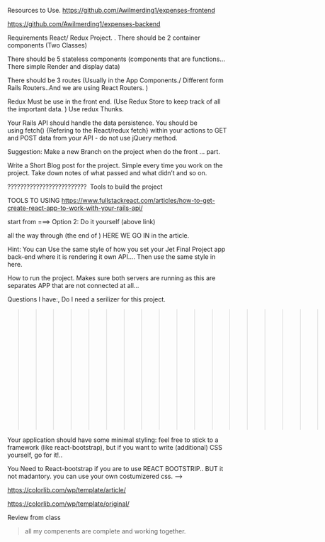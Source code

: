  Resources to Use.
 https://github.com/Awilmerding1/expenses-frontend

 https://github.com/Awilmerding1/expenses-backend



 <!-- Requiments. -->

Requirements  React/ Redux Project.
 	. There should be 2 container components (Two Classes)

There should be 5 stateless components (components that are functions… There simple Render and display data)

There should be 3 routes (Usually in the App Components./  Different form Rails Routers..And we are using React Routers. )

Redux  Must be use  in the front end.  (Use Redux Store  to keep track of all the important  data. )
Use redux Thunks.

Your Rails API should handle the data persistence. You should be using fetch()   {Refering to the React/redux fetch} within your actions to GET and POST data from your API - do not use jQuery method.



 Suggestion:
 Make a new Branch on the project when do the front … part. 

Write a Short Blog post for the project. Simple every time you work on the project. Take down notes of what passed and what didn’t and so on. 

????????????????????????? 
Tools to build the project
 

TOOLS TO USING
 https://www.fullstackreact.com/articles/how-to-get-create-react-app-to-work-with-your-rails-api/

 start from  ===> Option 2: Do it yourself   (above link)
  
all the way through (the end of )  HERE WE GO IN  in the article. 


Hint: You can Use the same style of how you set your Jet Final Project app back-end  where it is rendering it own API…. 
 Then use the same style in here. 


 How to run the project.
Makes sure both servers are running as this are separates APP that are not connected at all… 
 


Questions I have:,
 Do I need a serilizer for this project. 
>>>>>>>>>>>>>>>>>>>>>..
Front-End parts

Your application should have some minimal styling: feel free to stick to a framework (like react-bootstrap), but if you want to write (additional) CSS yourself, go for it!.. 

You Need to React-bootstrap if you are to use REACT BOOTSTRIP..  BUT it not madantory. you can use your own costumizered css. -->

https://colorlib.com/wp/template/article/

 https://colorlib.com/wp/template/original/



  Review from class
  > all my compenents are complete and working together.